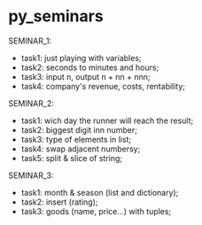 # py_seminars

SEMINAR_1:
* task1: just playing with variables; 
* task2: seconds to minutes and hours;
* task3: input n, output n + nn + nnn;
* task4: company's revenue, costs, rentability;


SEMINAR_2:
* task1: wich day the runner will reach the result; 
* task2: biggest digit inn number;
* task3: type of elements in list;
* task4: swap adjacent numbersy;
* task5: split & slice of string;

SEMINAR_3:
* task1: month & season (list and dictionary); 
* task2: insert (rating);
* task3: goods (name, price...) with tuples;

